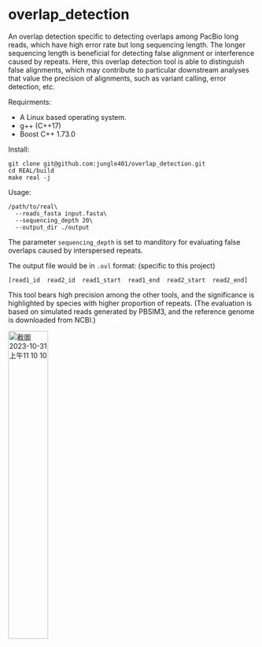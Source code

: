 # overlap_detection
An overlap detection specific to detecting overlaps among PacBio long reads, which have high error rate but long sequencing length. The longer sequencing length is beneficial for detecting false alignment or interference caused by repeats. Here, this overlap detection tool is able to distinguish false alignments, which may contribute to particular downstream analyses that value the precision of alignments, such as variant calling, error detection, etc.


Requirments:
- A Linux based operating system.
- g++ (C++17)
- Boost C++ 1.73.0

Install:
```
git clone git@github.com:jungle401/overlap_detection.git
cd REAL/build
make real -j
```

Usage:
```
/path/to/real\
  --reads_fasta input.fasta\
  --sequencing_depth 20\
  --output_dir ./output
```

The parameter `sequencing_depth` is set to manditory for evaluating false overlaps caused by interspersed repeats.

The output file would be in `.ovl` format: (specific to this project)
```
[read1_id  read2_id  read1_start  read1_end  read2_start  read2_end]
```


This tool bears high precision among the other tools, and the significance is highlighted by species with higher proportion of repeats.
(The evaluation is based on simulated reads generated by PBSIM3, and the reference genome is downloaded from NCBI.)

<img width="40%" alt="截圖 2023-10-31 上午11 10 10" src="https://github.com/jungle401/overlap_detection/assets/111668998/e710e773-6353-4c14-a62a-1ae5d2cb8e78">


